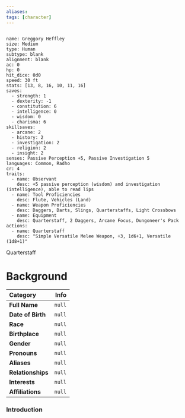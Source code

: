 ```yaml
---
aliases:
tags: [character]
---
```


```statblock

name: Greggory Heffley
size: Medium
type: Human
subtype: blank
alignment: blank
ac: 0
hp: 0
hit_dice: 0d0
speed: 30 ft
stats: [13, 8, 16, 10, 11, 16]
saves:
  - strength: 1
  - dexterity: -1
  - constitution: 6
  - intelligence: 0
  - wisdom: 0
  - charisma: 6
skillsaves:
  - arcane: 2
  - history: 2
  - investigation: 2
  - religion: 2
  - insight: 2
senses: Passive Perception +5, Passive Investigation 5
languages: Common, Radho
cr: 4
traits:
  - name: Observant
    desc: +5 passive perception (wisdom) and investigation (intelligence), able to read lips
  - name: Tool Proficiencies
    desc: Flute, Vehicles (Land)
  - name: Weapon Proficiencies
    desc: Daggers, Darts, Slings, Quarterstaffs, Light Crossbows	
  - name: Equipment
    desc: Quarterstaff, 2 Daggers, Arcane Focus, Dungoneer's Pack  		
actions:
  - name: Quarterstaff
    desc: "Simple Versatile Melee Weapon, +3, 1d6+1, Versatile (1d8+1)"
```



Quarterstaff

# Background
**Category** | **Info**
:------------|------------------:
**Full Name** | `null`
**Date of Birth** | `null`
**Race** | `null`
**Birthplace** | `null`
**Gender** | `null`
**Pronouns** | `null`
**Aliases** | `null`
**Relationships** | `null`
**Interests**| `null`
**Affiliations** | `null`

### Introduction 